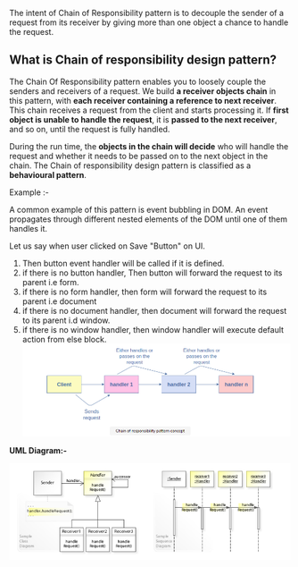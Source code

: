 The intent of Chain of Responsibility pattern is to decouple the sender of a request from its receiver by giving more than one object a chance to handle the request.

## What is Chain of responsibility design pattern?

The Chain Of Responsibility pattern enables you to loosely couple the senders and receivers of a request. 
We build **a receiver objects chain** in this pattern, with **each receiver containing a reference to next receiver**. 
This chain receives a request from the client and starts processing it. 
If **first object is unable to handle the request**, it is **passed to the next receiver**, and so on, until the request is fully handled.


During the run time, the **objects in the chain will decide** who will handle the request and whether it needs to be passed on to the next object 
in the chain. The Chain of responsibility design pattern is classified as a **behavioural pattern**.

Example :-

A common example of this pattern is event bubbling in DOM. An event propagates through different nested elements of the DOM 
until one of them handles it.

Let us say when user clicked on Save "Button" on UI.  
1. Then button event handler will be called if it is defined.
2. if there is no button handler, Then button will forward the request to its parent i.e form.
3. if there is no form handler, then form will forward the request to its parent i.e document
4. if there is no document handler, then document will forward the request to its parent i.d window.
5. if there is no window handler, then window handler will execute default action from else block.
![Chain of Responsibility patter diagram](https://github.com/sateesh3048/ruby_design_patterns/blob/master/behavioural_patterns/chain-of-responsibility-pattern/chain_of_responsibility.png)

**UML Diagram:-**

![Uml diagram](https://github.com/sateesh3048/ruby_design_patterns/blob/master/behavioural_patterns/chain-of-responsibility-pattern/Design_Chain_of_Responsibility_Design_Pattern_UML.jpg)

